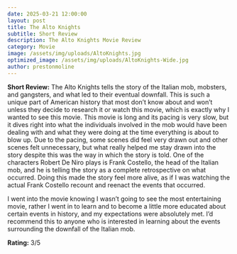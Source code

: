 ```yaml
---
date: 2025-03-21 12:00:00
layout: post
title: The Alto Knights
subtitle: Short Review
description: The Alto Knights Movie Review
category: Movie
image: /assets/img/uploads/AltoKnights.jpg
optimized_image: /assets/img/uploads/AltoKnights-Wide.jpg
author: prestonmoline
---
```


**Short Review:**
The Alto Knights tells the story of the Italian mob, mobsters, and gangsters, and what led to their eventual downfall. This is such a unique part of American history that most don’t know about and won’t unless they decide to research it or watch this movie, which is exactly why I wanted to see this movie. This movie is long and its pacing is very slow, but it dives right into what the individuals involved in the mob would have been dealing with and what they were doing at the time everything is about to blow up. Due to the pacing, some scenes did feel very drawn out and other scenes felt unnecessary, but what really helped me stay drawn into the story despite this was the way in which the story is told. One of the characters Robert De Niro plays is Frank Costello, the head of the Italian mob, and he is telling the story as a complete retrospective on what occurred. Doing this made the story feel more alive, as if I was watching the actual Frank Costello recount and reenact the events that occurred.

I went into the movie knowing I wasn’t going to see the most entertaining movie, rather I went in to learn and to become a little more educated about certain events in history, and my expectations were absolutely met. I’d recommend this to anyone who is interested in learning about the events surrounding the downfall of the Italian mob.


**Rating:**
3/5

